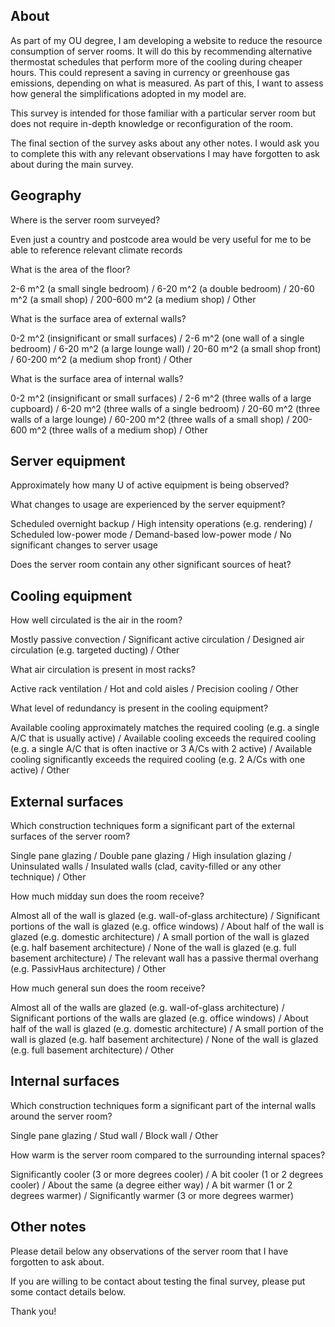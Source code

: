 ## About

As part of my OU degree, I am developing a website to reduce the resource consumption of server rooms.
It will do this by recommending alternative thermostat schedules that perform more of the cooling during cheaper hours.
This could represent a saving in currency or greenhouse gas emissions, depending on what is measured. 
As part of this, I want to assess how general the simplifications adopted in my model are.

This survey is intended for those familiar with a particular server room but does not require in-depth knowledge or reconfiguration of the room.

The final section of the survey asks about any other notes. I would ask you to complete this with any relevant observations I may have forgotten to ask about during the main survey.

## Geography

Where is the server room surveyed?

Even just a country and postcode area would be very useful for me to be able to reference relevant climate records

What is the area of the floor?

2-6 m^2 (a small single bedroom) / 6-20 m^2 (a double bedroom) / 20-60 m^2 (a small shop) / 200-600 m^2 (a medium shop) / Other

What is the surface area of external walls?

0-2 m^2 (insignificant or small surfaces) / 2-6 m^2 (one wall of a single bedroom) / 6-20 m^2 (a large lounge wall) / 20-60 m^2 (a small shop front) / 60-200 m^2 (a medium shop front) / Other

What is the surface area of internal walls?

0-2 m^2 (insignificant or small surfaces) / 2-6 m^2 (three walls of a large cupboard) / 6-20 m^2 (three walls of a single bedroom) / 20-60 m^2 (three walls of a large lounge) / 60-200 m^2 (three walls of a small shop) / 200-600 m^2 (three walls of a medium shop) / Other

## Server equipment

Approximately how many U of active equipment is being observed?

What changes to usage are experienced by the server equipment?

Scheduled overnight backup / High intensity operations (e.g. rendering) / Scheduled low-power mode / Demand-based low-power mode / No significant changes to server usage

Does the server room contain any other significant sources of heat?

## Cooling equipment

How well circulated is the air in the room?

Mostly passive convection / Significant active circulation / Designed air circulation (e.g. targeted ducting) / Other

What air circulation is present in most racks?

Active rack ventilation / Hot and cold aisles / Precision cooling / Other

What level of redundancy is present in the cooling equipment?

Available cooling approximately matches the required cooling (e.g. a single A/C that is usually active) / Available cooling exceeds the required cooling (e.g. a single A/C that is often inactive or 3 A/Cs with 2 active) / Available cooling significantly exceeds the required cooling (e.g. 2 A/Cs with one active) / Other

## External surfaces

Which construction techniques form a significant part of the external surfaces of the server room?

Single pane glazing / Double pane glazing / High insulation glazing / Uninsulated walls / Insulated walls (clad, cavity-filled or any other technique) / Other

How much midday sun does the room receive?

Almost all of the wall is glazed (e.g. wall-of-glass architecture) / Significant portions of the wall is glazed (e.g. office windows) / About half of the wall is glazed (e.g. domestic architecture) / A small portion of the wall is glazed (e.g. half basement architecture) / None of the wall is glazed (e.g. full basement architecture) / The relevant wall has a passive thermal overhang (e.g. PassivHaus architecture) / Other

How much general sun does the room receive?

Almost all of the walls are glazed (e.g. wall-of-glass architecture) / Significant portions of the walls are glazed (e.g. office windows) / About half of the wall is glazed (e.g. domestic architecture) / A small portion of the wall is glazed (e.g. half basement architecture) / None of the wall is glazed (e.g. full basement architecture) / Other

## Internal surfaces

Which construction techniques form a significant part of the internal walls around the server room?

Single pane glazing / Stud wall / Block wall / Other

How warm is the server room compared to the surrounding internal spaces?

Significantly cooler (3 or more degrees cooler) / A bit cooler (1 or 2 degrees cooler) / About the same (a degree either way) / A bit warmer (1 or 2 degrees warmer) / Significantly warmer (3 or more degrees warmer)

## Other notes

Please detail below any observations of the server room that I have forgotten to ask about.

If you are willing to be contact about testing the final survey, please put some contact details below.

Thank you!
